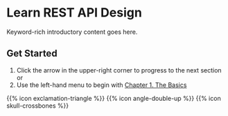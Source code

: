 # Learn REST API Design

Keyword-rich introductory content goes here.

## Get Started

1. Click the arrow in the upper-right corner to progress to the next section or
2. Use the left-hand menu to begin with [Chapter 1. The Basics](/basics.html)

{{% icon exclamation-triangle %}}
{{% icon angle-double-up %}}
{{% icon skull-crossbones %}}
